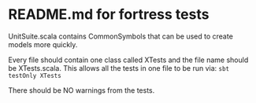 # README.md for fortress tests

UnitSuite.scala contains CommonSymbols that can be used to create models more quickly.

Every file should contain one class called XTests and the file name should be XTests.scala. This allows all the tests in one file to be run via:
`sbt testOnly XTests`

There should be NO warnings from the tests.
